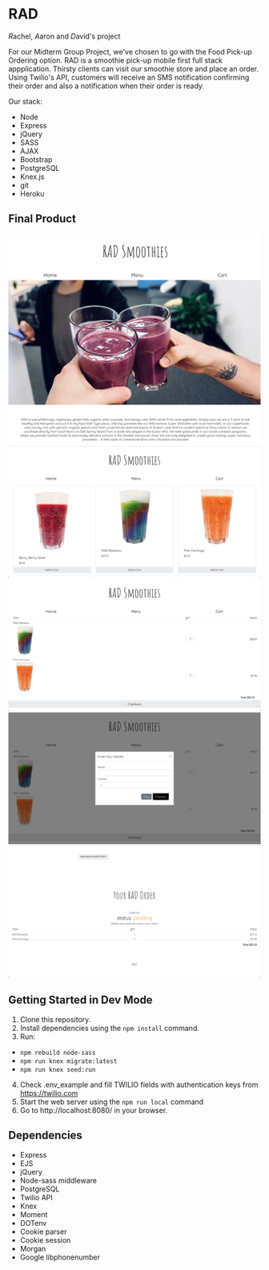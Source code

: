 # RAD
*R*achel, *A*aron and *D*avid's project


For our Midterm Group Project, we've chosen to go with the Food Pick-up Ordering option. RAD is a smoothie pick-up mobile first full stack appplication. Thirsty clients can visit our smoothie store and place an order. Using Twilio's API, customers will receive an SMS notification confirming their order and also a notification when their order is ready. 

Our stack: 
- Node
- Express
- jQuery
- SASS
- AJAX
- Bootstrap
- PostgreSQL
- Knex.js
- git 
- Heroku

## Final Product 
!["About me page (pt.1)"](https://github.com/aaronrbg/RAD/blob/master/screenshots/radsmoothies%20homepage.png)
!["Menu page"](https://github.com/aaronrbg/RAD/blob/master/screenshots/menu.png)
!["Cart page"](https://github.com/aaronrbg/RAD/blob/master/screenshots/cart.png)
!["Checkout modal"](https://github.com/aaronrbg/RAD/blob/master/screenshots/checkout-modal.png)
!["Confirmation page"](https://github.com/aaronrbg/RAD/blob/master/screenshots/order-confirmation.png)

## Getting Started in Dev Mode

1. Clone this repository.
2. Install dependencies using the `npm install` command.
3. Run:
  - `npm rebuild node-sass`
  - `npm run knex migrate:latest`
  - `npm run knex seed:run`
4. Check .env_example and fill TWILIO fields with authentication keys from https://twilio.com
5. Start the web server using the `npm run local` command
5. Go to http://localhost:8080/ in your browser.

## Dependencies

- Express 
- EJS
- jQuery
- Node-sass middleware
- PostgreSQL
- Twilio API 
- Knex
- Moment
- DOTenv
- Cookie parser
- Cookie session
- Morgan
- Google libphonenumber 
